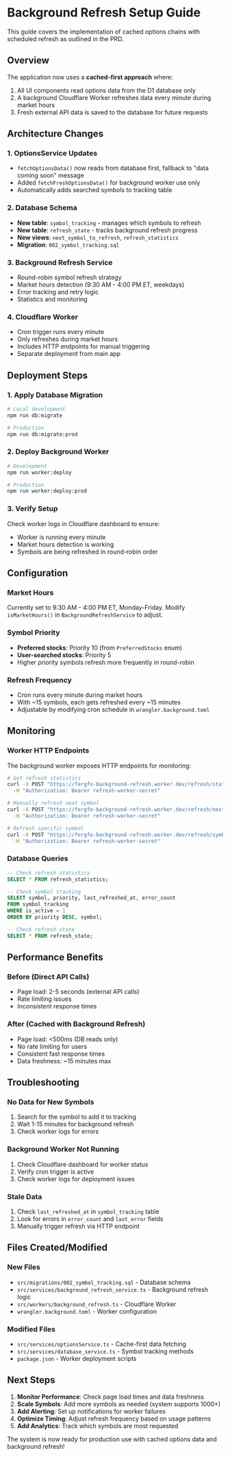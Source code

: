 # Background Refresh Setup Guide

This guide covers the implementation of cached options chains with scheduled refresh as outlined in the PRD.

## Overview

The application now uses a **cached-first approach** where:
1. All UI components read options data from the D1 database only
2. A background Cloudflare Worker refreshes data every minute during market hours
3. Fresh external API data is saved to the database for future requests

## Architecture Changes

### 1. OptionsService Updates
- `fetchOptionsData()` now reads from database first, fallback to "data coming soon" message
- Added `fetchFreshOptionsData()` for background worker use only
- Automatically adds searched symbols to tracking table

### 2. Database Schema
- **New table**: `symbol_tracking` - manages which symbols to refresh
- **New table**: `refresh_state` - tracks background refresh progress
- **New views**: `next_symbol_to_refresh`, `refresh_statistics`
- **Migration**: `002_symbol_tracking.sql`

### 3. Background Refresh Service
- Round-robin symbol refresh strategy
- Market hours detection (9:30 AM - 4:00 PM ET, weekdays)
- Error tracking and retry logic
- Statistics and monitoring

### 4. Cloudflare Worker
- Cron trigger runs every minute
- Only refreshes during market hours
- Includes HTTP endpoints for manual triggering
- Separate deployment from main app

## Deployment Steps

### 1. Apply Database Migration
```bash
# Local development
npm run db:migrate

# Production
npm run db:migrate:prod
```

### 2. Deploy Background Worker
```bash
# Development
npm run worker:deploy

# Production  
npm run worker:deploy:prod
```

### 3. Verify Setup
Check worker logs in Cloudflare dashboard to ensure:
- Worker is running every minute
- Market hours detection is working
- Symbols are being refreshed in round-robin order

## Configuration

### Market Hours
Currently set to 9:30 AM - 4:00 PM ET, Monday-Friday. Modify `isMarketHours()` in `BackgroundRefreshService` to adjust.

### Symbol Priority
- **Preferred stocks**: Priority 10 (from `PreferredStocks` enum)
- **User-searched stocks**: Priority 5
- Higher priority symbols refresh more frequently in round-robin

### Refresh Frequency
- Cron runs every minute during market hours
- With ~15 symbols, each gets refreshed every ~15 minutes
- Adjustable by modifying cron schedule in `wrangler.background.toml`

## Monitoring

### Worker HTTP Endpoints
The background worker exposes HTTP endpoints for monitoring:

```bash
# Get refresh statistics
curl -X POST "https://fergfo-background-refresh.worker.dev/refresh/stats" \
  -H "Authorization: Bearer refresh-worker-secret"

# Manually refresh next symbol
curl -X POST "https://fergfo-background-refresh.worker.dev/refresh/next" \
  -H "Authorization: Bearer refresh-worker-secret"

# Refresh specific symbol
curl -X POST "https://fergfo-background-refresh.worker.dev/refresh/symbol/AAPL" \
  -H "Authorization: Bearer refresh-worker-secret"
```

### Database Queries
```sql
-- Check refresh statistics
SELECT * FROM refresh_statistics;

-- Check symbol tracking
SELECT symbol, priority, last_refreshed_at, error_count 
FROM symbol_tracking 
WHERE is_active = 1 
ORDER BY priority DESC, symbol;

-- Check refresh state
SELECT * FROM refresh_state;
```

## Performance Benefits

### Before (Direct API Calls)
- Page load: 2-5 seconds (external API calls)
- Rate limiting issues
- Inconsistent response times

### After (Cached with Background Refresh)
- Page load: <500ms (DB reads only)
- No rate limiting for users
- Consistent fast response times
- Data freshness: ~15 minutes max

## Troubleshooting

### No Data for New Symbols
1. Search for the symbol to add it to tracking
2. Wait 1-15 minutes for background refresh
3. Check worker logs for errors

### Background Worker Not Running
1. Check Cloudflare dashboard for worker status
2. Verify cron trigger is active
3. Check worker logs for deployment issues

### Stale Data
1. Check `last_refreshed_at` in `symbol_tracking` table
2. Look for errors in `error_count` and `last_error` fields
3. Manually trigger refresh via HTTP endpoint

## Files Created/Modified

### New Files
- `src/migrations/002_symbol_tracking.sql` - Database schema
- `src/services/background_refresh_service.ts` - Background refresh logic
- `src/workers/background_refresh.ts` - Cloudflare Worker
- `wrangler.background.toml` - Worker configuration

### Modified Files
- `src/services/optionsService.ts` - Cache-first data fetching
- `src/services/database_service.ts` - Symbol tracking methods
- `package.json` - Worker deployment scripts

## Next Steps

1. **Monitor Performance**: Check page load times and data freshness
2. **Scale Symbols**: Add more symbols as needed (system supports 1000+)
3. **Add Alerting**: Set up notifications for worker failures
4. **Optimize Timing**: Adjust refresh frequency based on usage patterns
5. **Add Analytics**: Track which symbols are most requested

The system is now ready for production use with cached options data and background refresh!

